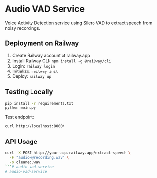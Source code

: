 # Audio VAD Service

Voice Activity Detection service using Silero VAD to extract speech from noisy recordings.

## Deployment on Railway

1. Create Railway account at railway.app
2. Install Railway CLI: `npm install -g @railway/cli`
3. Login: `railway login`
4. Initialize: `railway init`
5. Deploy: `railway up`

## Testing Locally
```bash
pip install -r requirements.txt
python main.py
```

Test endpoint:
```bash
curl http://localhost:8000/
```

## API Usage
```bash
curl -X POST http://your-app.railway.app/extract-speech \
  -F "audio=@recording.wav" \
  -o cleaned.wav
```# audio-vad-service
# audio-vad-service
